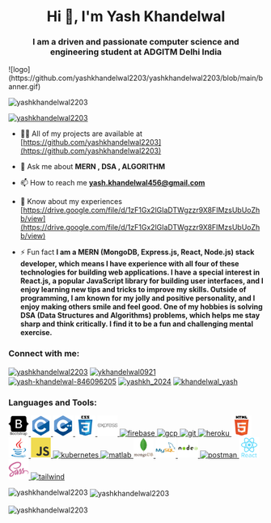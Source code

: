 <h1 align="center">Hi 👋, I'm Yash Khandelwal</h1>
<h3 align="center">I am a driven and passionate computer science and engineering student at ADGITM Delhi India</h3>
![logo](https://github.com/yashkhandelwal2203/yashkhandelwal2203/blob/main/banner.gif)
<p align="left"> <img src="https://komarev.com/ghpvc/?username=yashkhandelwal2203&label=Profile%20views&color=0e75b6&style=flat" alt="yashkhandelwal2203" /> </p>

<p align="left"> <a href="https://github.com/ryo-ma/github-profile-trophy"><img src="https://github-profile-trophy.vercel.app/?username=yashkhandelwal2203" alt="yashkhandelwal2203" /></a> </p>

- 👨‍💻 All of my projects are available at [https://github.com/yashkhandelwal2203](https://github.com/yashkhandelwal2203)

- 💬 Ask me about **MERN , DSA , ALGORITHM**

- 📫 How to reach me **yash.khandelwal456@gmail.com**

- 📄 Know about my experiences [https://drive.google.com/file/d/1zF1Gx2lGIaDTWgzzr9X8FIMzsUbUoZhb/view](https://drive.google.com/file/d/1zF1Gx2lGIaDTWgzzr9X8FIMzsUbUoZhb/view)

- ⚡ Fun fact **I am a MERN (MongoDB, Express.js, React, Node.js) stack developer, which means I have experience with all four of these technologies for building web applications. I have a special interest in React.js, a popular JavaScript library for building user interfaces, and I enjoy learning new tips and tricks to improve my skills. Outside of programming, I am known for my jolly and positive personality, and I enjoy making others smile and feel good. One of my hobbies is solving DSA (Data Structures and Algorithms) problems, which helps me stay sharp and think critically. I find it to be a fun and challenging mental exercise.**

<h3 align="left">Connect with me:</h3>
<p align="left">
<a href="https://dev.to/yashkhandelwal2203" target="blank"><img align="center" src="https://raw.githubusercontent.com/rahuldkjain/github-profile-readme-generator/master/src/images/icons/Social/devto.svg" alt="yashkhandelwal2203" height="30" width="40" /></a>
<a href="https://twitter.com/ykhandelwal0921" target="blank"><img align="center" src="https://raw.githubusercontent.com/rahuldkjain/github-profile-readme-generator/master/src/images/icons/Social/twitter.svg" alt="ykhandelwal0921" height="30" width="40" /></a>
<a href="https://linkedin.com/in/yash-khandelwal-846096205" target="blank"><img align="center" src="https://raw.githubusercontent.com/rahuldkjain/github-profile-readme-generator/master/src/images/icons/Social/linked-in-alt.svg" alt="yash-khandelwal-846096205" height="30" width="40" /></a>
<a href="https://www.codechef.com/users/yashkh_2024" target="blank"><img align="center" src="https://cdn.jsdelivr.net/npm/simple-icons@3.1.0/icons/codechef.svg" alt="yashkh_2024" height="30" width="40" /></a>
<a href="https://www.leetcode.com/khandelwal_yash" target="blank"><img align="center" src="https://raw.githubusercontent.com/rahuldkjain/github-profile-readme-generator/master/src/images/icons/Social/leet-code.svg" alt="khandelwal_yash" height="30" width="40" /></a>
</p>

<h3 align="left">Languages and Tools:</h3>
<p align="left"> <a href="https://getbootstrap.com" target="_blank" rel="noreferrer"> <img src="https://raw.githubusercontent.com/devicons/devicon/master/icons/bootstrap/bootstrap-plain-wordmark.svg" alt="bootstrap" width="40" height="40"/> </a> <a href="https://www.cprogramming.com/" target="_blank" rel="noreferrer"> <img src="https://raw.githubusercontent.com/devicons/devicon/master/icons/c/c-original.svg" alt="c" width="40" height="40"/> </a> <a href="https://www.w3schools.com/cpp/" target="_blank" rel="noreferrer"> <img src="https://raw.githubusercontent.com/devicons/devicon/master/icons/cplusplus/cplusplus-original.svg" alt="cplusplus" width="40" height="40"/> </a> <a href="https://www.w3schools.com/css/" target="_blank" rel="noreferrer"> <img src="https://raw.githubusercontent.com/devicons/devicon/master/icons/css3/css3-original-wordmark.svg" alt="css3" width="40" height="40"/> </a> <a href="https://expressjs.com" target="_blank" rel="noreferrer"> <img src="https://raw.githubusercontent.com/devicons/devicon/master/icons/express/express-original-wordmark.svg" alt="express" width="40" height="40"/> </a> <a href="https://firebase.google.com/" target="_blank" rel="noreferrer"> <img src="https://www.vectorlogo.zone/logos/firebase/firebase-icon.svg" alt="firebase" width="40" height="40"/> </a> <a href="https://cloud.google.com" target="_blank" rel="noreferrer"> <img src="https://www.vectorlogo.zone/logos/google_cloud/google_cloud-icon.svg" alt="gcp" width="40" height="40"/> </a> <a href="https://git-scm.com/" target="_blank" rel="noreferrer"> <img src="https://www.vectorlogo.zone/logos/git-scm/git-scm-icon.svg" alt="git" width="40" height="40"/> </a> <a href="https://heroku.com" target="_blank" rel="noreferrer"> <img src="https://www.vectorlogo.zone/logos/heroku/heroku-icon.svg" alt="heroku" width="40" height="40"/> </a> <a href="https://www.w3.org/html/" target="_blank" rel="noreferrer"> <img src="https://raw.githubusercontent.com/devicons/devicon/master/icons/html5/html5-original-wordmark.svg" alt="html5" width="40" height="40"/> </a> <a href="https://www.java.com" target="_blank" rel="noreferrer"> <img src="https://raw.githubusercontent.com/devicons/devicon/master/icons/java/java-original.svg" alt="java" width="40" height="40"/> </a> <a href="https://developer.mozilla.org/en-US/docs/Web/JavaScript" target="_blank" rel="noreferrer"> <img src="https://raw.githubusercontent.com/devicons/devicon/master/icons/javascript/javascript-original.svg" alt="javascript" width="40" height="40"/> </a> <a href="https://kubernetes.io" target="_blank" rel="noreferrer"> <img src="https://www.vectorlogo.zone/logos/kubernetes/kubernetes-icon.svg" alt="kubernetes" width="40" height="40"/> </a> <a href="https://www.mathworks.com/" target="_blank" rel="noreferrer"> <img src="https://upload.wikimedia.org/wikipedia/commons/2/21/Matlab_Logo.png" alt="matlab" width="40" height="40"/> </a> <a href="https://www.mongodb.com/" target="_blank" rel="noreferrer"> <img src="https://raw.githubusercontent.com/devicons/devicon/master/icons/mongodb/mongodb-original-wordmark.svg" alt="mongodb" width="40" height="40"/> </a> <a href="https://www.mysql.com/" target="_blank" rel="noreferrer"> <img src="https://raw.githubusercontent.com/devicons/devicon/master/icons/mysql/mysql-original-wordmark.svg" alt="mysql" width="40" height="40"/> </a> <a href="https://nodejs.org" target="_blank" rel="noreferrer"> <img src="https://raw.githubusercontent.com/devicons/devicon/master/icons/nodejs/nodejs-original-wordmark.svg" alt="nodejs" width="40" height="40"/> </a> <a href="https://postman.com" target="_blank" rel="noreferrer"> <img src="https://www.vectorlogo.zone/logos/getpostman/getpostman-icon.svg" alt="postman" width="40" height="40"/> </a> <a href="https://reactjs.org/" target="_blank" rel="noreferrer"> <img src="https://raw.githubusercontent.com/devicons/devicon/master/icons/react/react-original-wordmark.svg" alt="react" width="40" height="40"/> </a> <a href="https://sass-lang.com" target="_blank" rel="noreferrer"> <img src="https://raw.githubusercontent.com/devicons/devicon/master/icons/sass/sass-original.svg" alt="sass" width="40" height="40"/> </a> <a href="https://tailwindcss.com/" target="_blank" rel="noreferrer"> <img src="https://www.vectorlogo.zone/logos/tailwindcss/tailwindcss-icon.svg" alt="tailwind" width="40" height="40"/> </a> </p>

<p><img align="left" src="https://github-readme-stats.vercel.app/api/top-langs?username=yashkhandelwal2203&show_icons=true&locale=en&layout=compact" alt="yashkhandelwal2203" /></p>

<p>&nbsp;<img align="center" src="https://github-readme-stats.vercel.app/api?username=yashkhandelwal2203&show_icons=true&locale=en" alt="yashkhandelwal2203" /></p>

<p><img align="center" src="https://github-readme-streak-stats.herokuapp.com/?user=yashkhandelwal2203&" alt="yashkhandelwal2203" /></p>

